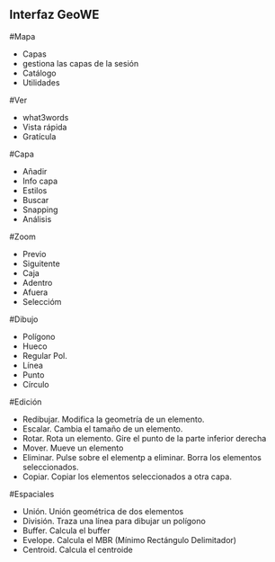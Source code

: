 ## Interfaz GeoWE

#Mapa
- Capas
-   gestiona las capas de la sesión
- Catálogo
- Utilidades

#Ver
- what3words
- Vista rápida
- Gratícula

#Capa
- Añadir
- Info capa
- Estilos
- Buscar
- Snapping
- Análisis

#Zoom
- Previo
- Siguitente
- Caja
- Adentro
- Afuera
- Seleccióm

#Dibujo
- Polígono
- Hueco
- Regular Pol.
- Línea
- Punto
- Círculo

#Edición
- Redibujar. Modifica la geometría de un elemento.
- Escalar. Cambia el tamaño de un elemento.
- Rotar. Rota un elemento. Gire el punto de la parte inferior derecha
- Mover. Mueve un elemento
- Eliminar. Pulse sobre el elementp a eliminar. Borra los elementos seleccionados.
- Copiar. Copiar los elementos seleccionados a otra capa.

#Espaciales
- Unión. Unión geométrica de dos elementos
- División. Traza una línea para dibujar un polígono
- Buffer. Calcula el buffer
- Evelope. Calcula el MBR (Mínimo Rectángulo Delimitador)
- Centroid. Calcula el centroide

